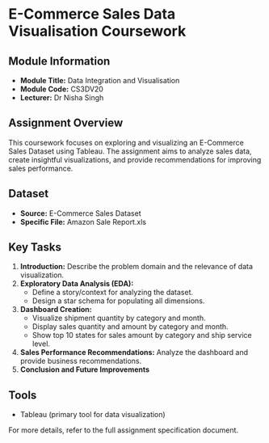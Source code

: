 # E-Commerce Sales Data Visualisation Coursework

## Module Information

- **Module Title:** Data Integration and Visualisation
- **Module Code:** CS3DV20
- **Lecturer:** Dr Nisha Singh

## Assignment Overview

This coursework focuses on exploring and visualizing an E-Commerce Sales Dataset using Tableau. The assignment aims to analyze sales data, create insightful visualizations, and provide recommendations for improving sales performance.

## Dataset

- **Source:** E-Commerce Sales Dataset
- **Specific File:** Amazon Sale Report.xls

## Key Tasks

1. **Introduction:** Describe the problem domain and the relevance of data visualization.
2. **Exploratory Data Analysis (EDA):**
   - Define a story/context for analyzing the dataset.
   - Design a star schema for populating all dimensions.
3. **Dashboard Creation:**
   - Visualize shipment quantity by category and month.
   - Display sales quantity and amount by category and month.
   - Show top 10 states for sales amount by category and ship service level.
4. **Sales Performance Recommendations:** Analyze the dashboard and provide business recommendations.
5. **Conclusion and Future Improvements**

## Tools

- Tableau (primary tool for data visualization)

For more details, refer to the full assignment specification document.
